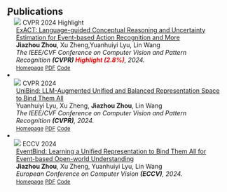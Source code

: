 <h2 id="publications" style="margin: 2px 0px -15px;">Publications</h2>

<li>
<div class="pub-row">

  <div class="col-sm-3 abbr" style="position: relative;padding-right: 15px;padding-left: 15px;">
    <img src="assets/img/exact.png" class="teaser img-fluid z-depth-1">
    <abbr class="badge">CVPR 2024 Highlight</abbr>
  </div>

  <div class="col-sm-9" style="position: relative;padding-right: 15px;padding-left: 20px;">
    <div class="title"><a href="https://arxiv.org/pdf/2403.12534.pdf">ExACT: Language-guided Conceptual Reasoning and Uncertainty Estimation for Event-based Action Recognition and More</a></div>
    <div class="author"><strong>Jiazhou Zhou</strong>, Xu Zheng,Yuanhuiyi Lyu, Lin Wang</div>
    <div class="periodical"><em>The IEEE/CVF Conference on Computer Vision and Pattern Recognition <strong>(CVPR) <span style="color: red;">Highlight (2.8%)</span></strong>, 2024.</em></div>
    <div class="links">
    <a href="https://vlislab22.github.io/ExACT/" class="btn btn-sm z-depth-0" role="button" target="_blank" style="font-size:12px;">Homepage</a>
      <a href="https://arxiv.org/pdf/2403.12534.pdf" class="btn btn-sm z-depth-0" role="button" target="_blank" style="font-size:12px;">PDF</a>
       <a href="https://github.com/jiazhou-garland/ExACT" class="btn btn-sm z-depth-0" role="button" target="_blank" style="font-size:12px;">Code</a>
    </div>
  </div>
</div>
</li>

<li>
<div class="pub-row">

  <div class="col-sm-3 abbr" style="position: relative;padding-right: 15px;padding-left: 15px;">
    <img src="assets/img/unibind.png" class="teaser img-fluid z-depth-1">
    <abbr class="badge">CVPR 2024</abbr>
  </div>

  <div class="col-sm-9" style="position: relative;padding-right: 15px;padding-left: 20px;">
    <div class="title"><a href="https://arxiv.org/pdf/2403.12532.pdf">UniBind: LLM-Augmented Unified and Balanced Representation Space to Bind Them All</a></div>
    <div class="author">Yuanhuiyi Lyu, Xu Zheng, <strong>Jiazhou Zhou</strong>, Lin Wang</div>
    <div class="periodical"><em>The IEEE/CVF Conference on Computer Vision and Pattern Recognition <strong>(CVPR)</strong>, 2024.</em></div>
    <div class="links">
    <a href="https://vlislab22.github.io/UniBind/" class="btn btn-sm z-depth-0" role="button" target="_blank" style="font-size:12px;">Homepage</a>
      <a href="https://arxiv.org/pdf/2403.12532.pdf" class="btn btn-sm z-depth-0" role="button" target="_blank" style="font-size:12px;">PDF</a>
      <a href="https://github.com/QC-LY/UniBind" class="btn btn-sm z-depth-0" role="button" target="_blank" style="font-size:12px;">Code</a>
    </div>
  </div>
</div>
</li>


<li>
<div class="pub-row">

  <div class="col-sm-3 abbr" style="position: relative;padding-right: 15px;padding-left: 15px;">
    <img src="assets/img/EventBind.png" class="teaser img-fluid z-depth-1">
    <abbr class="badge">ECCV 2024</abbr>
  </div>

  <div class="col-sm-9" style="position: relative;padding-right: 15px;padding-left: 20px;">
    <div class="title"><a href="https://arxiv.org/pdf/2308.03135">EventBind: Learning a Unified Representation to Bind Them All for Event-based Open-world Understanding</a></div>
    <div class="author"><strong>Jiazhou Zhou</strong>, Xu Zheng, Yuanhuiyi Lyu, Lin Wang</div>
    <div class="periodical"><em>European Conference on Computer Vision <strong>(ECCV)</strong>, 2024.</em></div>
    <div class="links">
    <a href="https://vlislab22.github.io/EventBind/" class="btn btn-sm z-depth-0" role="button" target="_blank" style="font-size:12px;">Homepage</a>
      <a href="https://arxiv.org/pdf/2308.03135.pdf" class="btn btn-sm z-depth-0" role="button" target="_blank" style="font-size:12px;">PDF</a>
      <a href="https://github.com/jiazhou-garland/EventBind" class="btn btn-sm z-depth-0" role="button" target="_blank" style="font-size:12px;">Code</a>
    </div>
  </div>
</div>
</li>

  
<br>

</ol>
</div>
